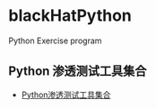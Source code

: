 # blackHatPython
Python Exercise program




## Python 渗透测试工具集合
- [Python渗透测试工具集合](http://www.freebuf.com/tools/94777.html?hmsr=toutiao.io&utm_medium=toutiao.io&utm_source=toutiao.io)

